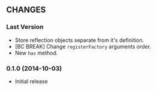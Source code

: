 ## CHANGES

### Last Version

  * Store reflection objects separate from it's definition.
  * [BC BREAK] Change `registerFactory` arguments order.
  * New `has` method.

### 0.1.0 (2014-10-03)

  * Initial release
